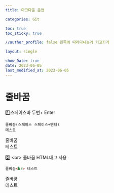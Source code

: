 ```yaml
---
title: 마크다운 문법

categories: Git

toc: true
toc_sticky: true

//author_profile: false 왼쪽에 따라다니는거 키고끄기

layout: single

show_Date: true
date: 2023-06-05
last_modified_at: 2023-06-05
---
```


# 줄바꿈

1️⃣스페이스바 두번+ Enter

```
줄바꿈(스페이스 스페이스+엔터)
테스트
```

줄바꿈  
테스트  



2️⃣  \<br> 줄바꿈 HTML태그 사용

```html	
줄바꿈<br> 테스트
```

줄바꿈<br>테스트
